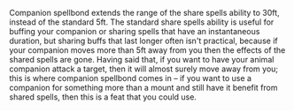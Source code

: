 Companion spellbond extends the range of the share spells ability to 30ft, instead of the standard 5ft. The standard share spells ability is useful for buffing your companion or sharing spells that have an instantaneous duration, but sharing buffs that last longer often isn't practical, because if your companion moves more than 5ft away from you then the effects of the shared spells are gone. Having said that, if you want to have your animal companion attack a target, then it will almost surely move away from you; this is where companion spellbond comes in – if you want to use a companion for something more than a mount and still have it benefit from shared spells, then this is a feat that you could use.
